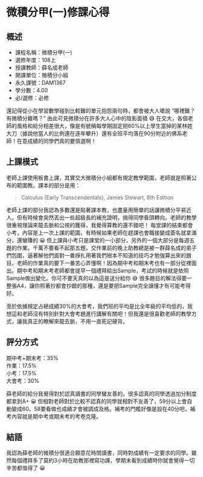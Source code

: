 # 微積分甲(一)修課心得
## 概述
- 課程名稱：微積分甲(一)
- 選修年度：108上
- 授課教師：薛名成老師
- 開課單位：微積分小組
- 永久課號：DAM1367
- 學分數：4.00
- 必/選修：必修

還記得從小在學習數學碰到比較難的單元抱怨兩句時，都會被大人嗆說 “哪裡難？有微積分難嗎？” 由此可見微積分在許多大人心中的陰影面積 😅 在交大，各個老師的風格和給分相差很大，像是有號稱每學期固定把60%以上學生當掉的某林姓大刀（據說他當人的比例還在逐年攀升）還有全班平均落在90分附近的佛系老師！在意成績的同學們真的要慎選啊！

## 上課模式
老師上課使用板書上課，其實交大微積分小組都有規定教學範圍，老師就是照著公布的範圍教。課本的部分是用：
> Calculus (Early Transcendentals), James Stewart, 8th Edition

老師上課的部分我認為多數還是貼著課本教，也盡量用簡單的話讓微積分平易近人。但有時候會突然丟出一些超級長的補充證明，搞得同學昏頭轉向。老師的教學很重視理論來龍去脈和公視的獲得，我覺得算教的還不錯吧！
每堂課的結束都會小考，內容是上一次上課的範圍，有時候如果老師在趕課也會職接變成簽名就拿滿分，還蠻賺的 😀 但上課與小考只是課堂的一小部分，另外的一個大部分是每週五題的作業。千萬不要看不起那五題，交作業前的晚上助教總是被一群薛名成的弟子們包圍，逼著解他們面對一番掙扎用著我們根本不知道的技巧才勉強算出來的題目。老師的作業真的要下一番苦心弄懂啊！因為期中考和期末考也有一部分從裡面出。期中考和期末考老師都會提早一個禮拜給出Sample，考試的時候就是依照Sample做出變化。你可不要天真的以為這是送分給你 😅 很多題目的解法得要一整張A4，讓你照著抄都會抄錯的那種，還是要把Sample完全讀懂才有可能考得好。

至於依據規定占總成績30%的大會考，我們班的平均是比全年級的平均低的，我想這和老師沒有特別針對大會考題進行講解有關吧！但我還是很喜歡老師的教學方式，讓我真正的瞭解來龍去脈，不用一直死記硬背。

## 評分方式
期中考+期末考：35%<br/>
作業：17.5%<br/>
小考：17.5%<br/>
大會考：30%

薛老師的給分我覺得對於認真讀書的同學蠻友善的。很多認真的同學透過加分制度都拿到A+ 😀 但相對老師對於比較不認真的同學就相對不友善了，59分以上會自動變成60。58要看做也成績才會被調成及格。補考的門檻好像是設在40分吧，補考內容就是期中考或期末考的考卷克隆。 

## 結語
我認為薛老師的微積分很適合願意花時間讀書，同時對成績有一定要求的同學。雖然每個禮拜多了莫約3小時在助教那裡寫功課，學期末看到成績時你就會覺得一切辛苦都值得了 😀

